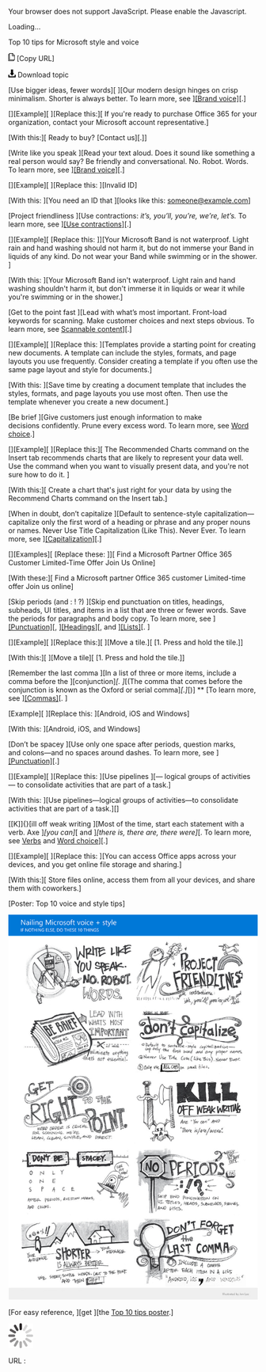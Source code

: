 Your browser does not support JavaScript. Please enable the Javascript.

Loading...

Top 10 tips for Microsoft style and voice

![Copy URL](top-10-tips-style-voice_files/Copy.png) [Copy URL]

![Download](top-10-tips-style-voice_files/Download.png)
Download topic

[Use bigger ideas, fewer words][
][Our modern design hinges on crisp minimalism. Shorter is always better. To learn more, see ][[Brand voice]](https://worldready.cloudapp.net/Styleguide/Read?id=2700&topicid=28361)[.]

[][Example][
][Replace this:][ If you're ready to purchase Office 365 for your organization, contact your Microsoft account representative.]

[With this:][ Ready to buy? [Contact us][.]]

[Write like you speak
][Read your text aloud. Does it sound like something a real person would say? Be friendly and conversational. No. Robot. Words. To learn more, see ][[Brand voice]](https://worldready.cloudapp.net/Styleguide/Read?id=2700&topicid=28361)[.]

[][Example][
][Replace this: ][Invalid ID]

[With this: ][You need an ID that ][looks like this: <someone@example.com>]

[Project friendliness
][Use contractions: *it’s, you’ll, you’re, we’re, let’s.* To learn more, see ][[Use contractions]](https://worldready.cloudapp.net/Styleguide/Read?id=2700&topicid=36389)[.]

[][Example][
[Replace this: ]][Your Microsoft Band is not waterproof. Light rain and hand washing should not harm it, but do not immerse your Band in liquids of any kind. Do not wear your Band while swimming or in the shower. ]

[With this: ][Your Microsoft Band isn't waterproof. Light rain and hand washing shouldn't harm it, but don't immerse it in liquids or wear it while you're swimming or in the shower.]

[Get to the point fast
][Lead with what’s most important. Front-load keywords for scanning. Make customer choices and next steps obvious. To learn more, see [Scannable content](https://worldready.cloudapp.net/Styleguide/Read?id=2700&topicid=36380)][.]

[][Example][
][Replace this: ][Templates provide a starting point for creating new documents. A template can include the styles, formats, and page layouts you use frequently. Consider creating a template if you often use the same page layout and style for documents.]

[With this: ][Save time by creating a document template that includes the styles, formats, and page layouts you use most often. Then use the template whenever you create a new document.]

[Be brief
][Give customers just enough information to make decisions confidently. Prune every excess word. To learn more, see [Word choice](https://worldready.cloudapp.net/Styleguide/Read?id=2700&topicid=36378).]

[][Example][
][Replace this:][ The Recommended Charts command on the Insert tab recommends charts that are likely to represent your data well. Use the command when you want to visually present data, and you're not sure how to do it. ]

[With this:][ Create a chart that's just right for your data by using the Recommend Charts command on the Insert tab.]

[When in doubt, don’t capitalize
][Default to sentence-style capitalization—capitalize only the first word of a heading or phrase and any proper nouns or names. Never Use Title Capitalization (Like This). Never Ever. To learn more, see ][[Capitalization]](https://worldready.cloudapp.net/Styleguide/Read?id=2700&topicid=33685)[.]

[][Examples][
[Replace these: ]][
Find a Microsoft Partner
Office 365 Customer
Limited-Time Offer
Join Us Online]

[With these:][
Find a Microsoft partner
Office 365 customer
Limited-time offer
Join us online]

[Skip periods (and : ! ?)
][Skip end punctuation on titles, headings, subheads, UI titles, and items in a list that are three or fewer words. Save the periods for paragraphs and body copy. To learn more, see ][[Punctuation]](https://worldready.cloudapp.net/Styleguide/Read?id=2700&topicid=25519)[, ][[Headings]](https://worldready.cloudapp.net/Styleguide/Read?id=2700&topicid=36408)[, and ][[Lists]](https://worldready.cloudapp.net/Styleguide/Read?id=2700&topicid=36412)[. ]

[][Example][
][Replace this:][
][Move a tile.][
[1. Press and hold the tile.]]

[With this:][
][Move a tile][
[1. Press and hold the tile.]]

[Remember the last comma
][In a list of three or more items, include a comma before the ][conjunction]*[. ]*[(The comma that comes before the conjunction is known as the Oxford or serial comma]*[.]*[)] ** [To learn more, see ][[Commas]](https://worldready.cloudapp.net/Styleguide/Read?id=2700&topicid=28752)[. ]

[Example][
][Replace this: ][Android, iOS and Windows]

[With this: ][Android, iOS, and Windows]

[Don’t be spacey
][Use only one space after periods, question marks, and colons—and no spaces around dashes. To learn more, see ][[Punctuation]](https://worldready.cloudapp.net/Styleguide/Read?id=2700&topicid=25519)[.]

[][Example][
][Replace this: ][Use pipelines ][— logical groups of activities — to consolidate activities that are part of a task.]

[With this: ][Use pipelines—logical groups of activities—to consolidate activities that are part of a task.][]

[[K]]{}[ill off weak writing
][Most of the time, start each statement with a verb. Axe ]*[you can]*[ and ]*[there is, there are, there were]*[. To learn more, see [Verbs](https://worldready.cloudapp.net/Styleguide/Read?id=2700&topicid=25523) and [Word choice](https://worldready.cloudapp.net/Styleguide/Read?id=2700&topicid=36378)][.]

[][Example][
][Replace this: ][You can access Office apps across your devices, and you get online file storage and sharing.]

[With this:][ Store files online, access them from all your devices, and share them with coworkers.]

[Poster: Top 10 voice and style tips]

![](top-10-tips-style-voice_files/911998365.png)

[For easy reference, ][get ][the [Top 10 tips poster](https://worldready.blob.core.windows.net/document/getting-voice-right_010417.pdf "Printable top 10 tips poster").]

![In progress](top-10-tips-style-voice_files/activity-large.gif)

URL :


